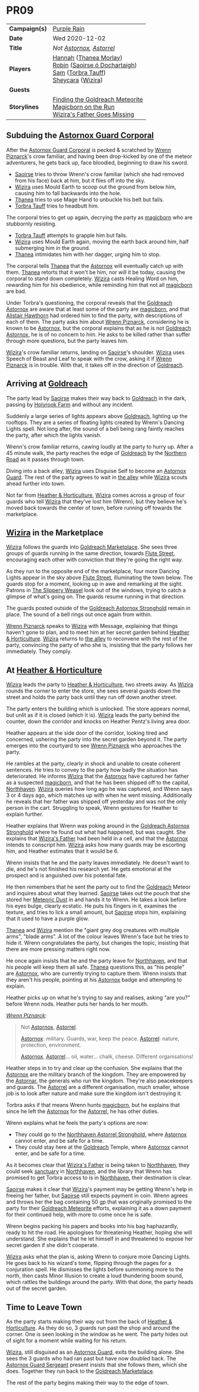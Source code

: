 # PR09

|||
| --- | --- |
| **Campaign(s)** | [Purple Rain](../../campaigns/C1-purple-rain.md) | session.3
| **Date** | Wed 2020-12-02 |
| **Title** | *Not [Astornox](../../organisations/astornox/astornox.md), [Astorrel](../../organisations/astorrel/astorrel.md)* |
| **Players** | [Hannah](../../players/hannah.md) ([Thanea Morlay](../../characters/thanea-morlay.md))<br>[Robin](../../players/robin.md) ([Saoirse ó Dochartaigh](../../characters/saoirse-o-dochartaigh.md))<br>[Sam](../../players/sam.md) ([Torbra Tauff](../../characters/torbra-tauff.md))<br>[Sheycara](../../players/sheycara.md) ([Wizira](../../characters/wizira.md)) |
| **Guests** | |
| **Storylines** | [Finding the Goldreach Meteorite](../../storylines/ended/finding-the-goldreach-meteorite.md)<br>[Magicborn on the Run](../../storylines/ended/magicborn-on-the-run.md)<br>[Wizira's Father Goes Missing](../../storylines/ended/wiziras-father-goes-missing.md) |

## Subduing the [Astornox Guard Corporal](../../organisations/astornox/ranks/astornox-guard-corporal.md)

After the [Astornox Guard Corporal](../../organisations/astornox/ranks/astornox-guard-corporal.md) is pecked & scratched by [Wrenn Piznarck](../../characters/wrenn-piznarck.md)'s crow familiar, and having been drop-kicked by one of the meteor adventurers, he gets back up, face bloodied, beginning to draw his sword.

- [Saoirse](../../../astarus/people/saoirse.md) tries to throw Wrenn's crow familiar (which she had removed from his face) back at him, but it flies off into the sky.
- [Wizira](../../characters/wizira.md) uses Mould Earth to scoop out the ground from below him, causing him to fall backwards into the hole.
- [Thanea](../../../astarus/people/thanea.md) tries to use Mage Hand to unbuckle his belt but fails.
- [Torbra Tauff](../../characters/torbra-tauff.md) tries to headbutt him.

The corporal tries to get up again, decrying the party as [magicborn](../../civilisations/kingdom-of-astor/magicborn.md) who are stubbornly resisting.

- [Torbra Tauff](../../characters/torbra-tauff.md) attempts to grapple him but fails.
- [Wizira](../../characters/wizira.md) uses Mould Earth again, moving the earth back around him, half submerging him in the ground.
- [Thanea](../../../astarus/people/thanea.md) intimidates him with her dagger, urging him to stop.

The corporal tells [Thanea](../../../astarus/people/thanea.md) that the [Astornox](../../organisations/astornox/astornox.md) will eventually catch up with them. [Thanea](../../../astarus/people/thanea.md) retorts that it won't be him, nor will it be today, causing the corporal to stand down completely. [Wizira](../../characters/wizira.md) casts Healing Word on him, rewarding him for his obedience, while reminding him that not all [magicborn](../../civilisations/kingdom-of-astor/magicborn.md) are bad.

Under Torbra's questioning, the corporal reveals that the [Goldreach](../../civilisations/kingdom-of-astor/SETTLEMENTS/GOLDREACH/README.md) [Astornox](../../organisations/astornox/astornox.md) are aware that at least some of the party are [magicborn](../../civilisations/kingdom-of-astor/magicborn.md), and that [Alistair Hawthorn](../../characters/alistair-hawthorn.md) had ordered him to find the party, with descriptions of each of them. The party asks him about [Wrenn Piznarck](../../characters/wrenn-piznarck.md), considering he is known to be [Astornox](../../organisations/astornox/astornox.md), but the corporal explains that as he is not [Goldreach](../../civilisations/kingdom-of-astor/SETTLEMENTS/GOLDREACH/README.md) [Astornox](../../organisations/astornox/astornox.md), he is of no concern to him. He asks to be killed rather than suffer through more questions, but the party leaves him.

[Wizira](../../characters/wizira.md)'s crow familiar returns, landing on [Saoirse](../../../astarus/people/saoirse.md)'s shoulder. [Wizira](../../characters/wizira.md) uses Speech of Beast and Leaf to speak with the crow, asking it if [Wrenn Piznarck](../../characters/wrenn-piznarck.md) is in trouble. With that, it takes off in the direction of [Goldreach](../../civilisations/kingdom-of-astor/SETTLEMENTS/GOLDREACH/README.md).

## Arriving at [Goldreach](../../civilisations/kingdom-of-astor/SETTLEMENTS/GOLDREACH/README.md)

The party lead by [Saoirse](../../../astarus/people/saoirse.md) makes their way back to [Goldreach](../../civilisations/kingdom-of-astor/SETTLEMENTS/GOLDREACH/README.md) in the dark, passing by [Holyrook Farm](../../civilisations/kingdom-of-astor/SETTLEMENTS/GOLDREACH/holyrook-farm.md) and without any incident.

Suddenly a large series of lights appears above [Goldreach](../../civilisations/kingdom-of-astor/SETTLEMENTS/GOLDREACH/README.md), lighting up the rooftops. They are a series of floating lights created by Wrenn's Dancing Lights spell. Not long after, the sound of a bell being rang faintly reaches the party, after which the lights vanish.

Wrenn's crow familiar returns, cawing loudly at the party to hurry up. After a 45 minute walk, the party reaches the edge of [Goldreach](../../civilisations/kingdom-of-astor/SETTLEMENTS/GOLDREACH/README.md) by the [Northern Road](../../places/roads/northern-road.md) as it passes through town.

Diving into a back alley, [Wizira](../../characters/wizira.md) uses Disguise Self to become an [Astornox Guard](../../organisations/astornox/ranks/astornox-guard.md). The rest of the party agrees to wait in [the alley](../../places/buildings/shops/the-alley.md) while [Wizira](../../characters/wizira.md) scouts ahead further into town.

Not far from [Heather & Horticulture](../../civilisations/kingdom-of-astor/SETTLEMENTS/GOLDREACH/heather-and-horticulture.md), [Wizira](../../characters/wizira.md) comes across a group of four guards who tell [Wizira](../../characters/wizira.md) that they've lost him (Wrenn), but they believe he's moved back towards the center of town, before running off towards the marketplace.

## [Wizira](../../characters/wizira.md) in the Marketplace

[Wizira](../../characters/wizira.md) follows the guards into [Goldreach Marketplace](../../civilisations/kingdom-of-astor/SETTLEMENTS/GOLDREACH/goldreach-marketplace.md). She sees three groups of guards running in the same direction, towards [Flute Street](../../civilisations/kingdom-of-astor/SETTLEMENTS/GOLDREACH/flute-street.md), encouraging each other with conviction that they're going the right way.

As they run to the opposite end of the marketplace, four more Dancing Lights appear in the sky above [Flute Street](../../civilisations/kingdom-of-astor/SETTLEMENTS/GOLDREACH/flute-street.md), illuminating the town below. The guards stop for a moment, looking up in awe and remarking at the sight. Patrons in [The Slippery Weasel](../../civilisations/kingdom-of-astor/SETTLEMENTS/GOLDREACH/the-slippery-weasel.md) look out of the windows, trying to catch a glimpse of what's going on. The guards resume running in that direction.

The guards posted outside of the [Goldreach Astornox Stronghold](../../civilisations/kingdom-of-astor/SETTLEMENTS/GOLDREACH/goldreach-astornox-stronghold.md) remain in place. The sound of a bell rings out once again from within.

[Wrenn Piznarck](../../characters/wrenn-piznarck.md) speaks to [Wizira](../../characters/wizira.md) with Message, explaining that things haven't gone to plan, and to meet him at her secret garden behind [Heather & Horticulture](../../civilisations/kingdom-of-astor/SETTLEMENTS/GOLDREACH/heather-and-horticulture.md). [Wizira](../../characters/wizira.md) returns to [the alley](../../places/buildings/shops/the-alley.md) to reconvene with the rest of the party, convincing the party of who she is, insisting that the party follows her immediately. They comply.

## At [Heather & Horticulture](../../civilisations/kingdom-of-astor/SETTLEMENTS/GOLDREACH/heather-and-horticulture.md)

[Wizira](../../characters/wizira.md) leads the party to [Heather & Horticulture](../../civilisations/kingdom-of-astor/SETTLEMENTS/GOLDREACH/heather-and-horticulture.md), two streets away. As [Wizira](../../characters/wizira.md) rounds the corner to enter the store, she sees several guards down the street and holds the party back until they run off down another street.

The party enters the building which is unlocked. The store appears normal, but unlit as if it is closed (which it is). [Wizira](../../characters/wizira.md) leads the party behind the counter, down the corridor and knocks on Heather Pentz's living area door.

Heather appears at the side door of the corridor, looking tired and concerned, ushering the party into the secret garden beyond it. The party emerges into the courtyard to see [Wrenn Piznarck](../../characters/wrenn-piznarck.md) who approaches the party.

He rambles at the party, clearly in shock and unable to create coherent sentences. He tries to convey to the party how badly the situation has deteriorated. He informs [Wizira](../../characters/wizira.md) that the [Astornox](../../organisations/astornox/astornox.md) have captured her father as a suspected [magicborn](../../civilisations/kingdom-of-astor/magicborn.md), and that he has been shipped off to the capital, [Northhaven](../../places/cities/northhaven.md). [Wizira](../../characters/wizira.md) queries how long ago he was captured, and Wrenn says 3 or 4 days ago, which matches up with when he went missing. Additionally he reveals that her father was shipped off yesterday and was not the only person in the cart. Struggling to speak, Wrenn gestures for Heather to explain further.

Heather explains that Wrenn was poking around in the [Goldreach Astornox Stronghold](../../civilisations/kingdom-of-astor/SETTLEMENTS/GOLDREACH/goldreach-astornox-stronghold.md) where he found out what had happened, but was caught. She explains that [Wizira's Father](../../characters/wiziras-father.md) had been held in a cell, and that the [Astornox](../../organisations/astornox/astornox.md) intends to conscript him. [Wizira](../../characters/wizira.md) asks how many guards may be escorting him, and Heather estimates that it would be 6.

Wrenn insists that he and the party leaves immediately. He doesn't want to die, and he's not finished his research yet. He gets emotional at the prospect and is anguished over his potential fate.

He then remembers that he sent the party out to find the [Goldreach](../../civilisations/kingdom-of-astor/SETTLEMENTS/GOLDREACH/README.md) Meteor and inquires about what they learned. [Saoirse](../../../astarus/people/saoirse.md) takes out the pouch that she stored her [Meteoric Dust](../../items/meteoric/meteoric-dust.md) in and hands it to Wrenn. He takes a look before his eyes bulge, clearly ecstatic. He puts his fingers in it, examines the texture, and tries to lick a small amount, but [Saoirse](../../../astarus/people/saoirse.md) stops him, explaining that it used to have a purple glow.

[Thanea](../../../astarus/people/thanea.md) and [Wizira](../../characters/wizira.md) mention the "giant grey dog creatures with multiple arms", "blade arms". A lot of the colour leaves Wrenn's face but he tries to hide it. Wrenn congratulates the party, but changes the topic, insisting that there are more pressing matters right now.

He once again insists that he and the party leave for [Northhaven](../../places/cities/northhaven.md), and that his people will keep them all safe. [Thanea](../../../astarus/people/thanea.md) questions this, as "his people" are [Astornox](../../organisations/astornox/astornox.md), who are currently trying to capture them. Wrenn insists that they aren't his people, pointing at his [Astornox](../../organisations/astornox/astornox.md) badge and attempting to explain.

Heather picks up on what he's trying to say and realises, asking "are you?" before Wrenn nods. Heather puts her hands to her mouth.

*[Wrenn Piznarck](../../characters/wrenn-piznarck.md):*
> Not [Astornox](../../organisations/astornox/astornox.md), [Astorrel](../../organisations/astorrel/astorrel.md).
>
> [Astornox](../../organisations/astornox/astornox.md): military. Guards, war, keep the peace. [Astorrel](../../organisations/astorrel/astorrel.md): nature, protection, environment.
>
> [Astornox](../../organisations/astornox/astornox.md), [Astorrel](../../organisations/astorrel/astorrel.md)... oil, water... chalk, cheese. Different organisations!

Heather steps in to try and clear up the confusion. She explains that the [Astornox](../../organisations/astornox/astornox.md) are the military branch of the kingdom. They are empowered by the [Astornar](../../organisations/astornar.md), the generals who run the kingdom. They're also peacekeepers and guards. The [Astorrel](../../organisations/astorrel/astorrel.md) are a different organisation, much smaller, whose job is to look after nature and make sure the kingdom isn't destroying it.

Torbra asks if that means Wrenn hunts [magicborn](../../civilisations/kingdom-of-astor/magicborn.md), but he explains that since he left the [Astornox](../../organisations/astornox/astornox.md) for the [Astorrel](../../organisations/astorrel/astorrel.md), he has other duties.

Wrenn explains what he feels the party's options are now:

- They could go to the [Northhaven Astorrel Stronghold](../../places/strongholds/northhaven-astorrel-stronghold.md), where [Astornox](../../organisations/astornox/astornox.md) cannot enter, and be safe for a time.
- They could stay here at the [Goldreach](../../civilisations/kingdom-of-astor/SETTLEMENTS/GOLDREACH/README.md) Temple, where [Astornox](../../organisations/astornox/astornox.md) cannot enter, and be safe for a time.

As it becomes clear that [Wizira's Father](../../characters/wiziras-father.md) is being taken to [Northhaven](../../places/cities/northhaven.md), they could seek [sanctuary](../../organisations/astorrel/sanctuary.md) in [Northhaven](../../places/cities/northhaven.md), and the library that Wrenn has promised to get Torbra access to is in [Northhaven](../../places/cities/northhaven.md), their destination is clear.

[Saoirse](../../../astarus/people/saoirse.md) makes it clear that [Wizira](../../characters/wizira.md)'s payment may be getting Wrenn's help in freeing her father, but [Saoirse](../../../astarus/people/saoirse.md) still expects payment in coin. Wrenn agrees and throws her the bag containing 50 gp that was originally promised to the party for their [Goldreach Meteorite](../../items/meteoric/meteorites/goldreach-meteorite.md) efforts, explaining it as a down payment for their continued help, with more to come once he is safe.

Wrenn begins packing his papers and books into his bag haphazardly, ready to hit the road. He apologises for threatening Heather, hoping she will understand. She explains that he let himself in and threatened to expose her secret garden if she didn't cooperate.

[Wizira](../../characters/wizira.md) asks what the plan is, asking Wrenn to conjure more Dancing Lights. He goes back to his wizard's tome, flipping through the pages for a conjuration spell. He dismisses the lights before summoning more to the north, then casts Minor Illusion to create a loud thundering boom sound, which rattles the buildings around the party. With that done, the party heads out of the secret garden.

## Time to Leave Town

As the party starts making their way out from the back of [Heather & Horticulture](../../civilisations/kingdom-of-astor/SETTLEMENTS/GOLDREACH/heather-and-horticulture.md). As they do so, 3 guards run past the shop and around the corner. One is seen looking in the window as he went. The party hides out of sight for a moment while waiting for his return.

[Wizira](../../characters/wizira.md), still disguised as an [Astornox Guard](../../organisations/astornox/ranks/astornox-guard.md), exits the building alone. She sees the 3 guards who had ran past but have now doubled back. The [Astornox Guard Sergeant](../../organisations/astornox/ranks/astornox-guard-sergeant.md) present insists that she follows them, which she does. Together they run back to the [Goldreach Marketplace](../../civilisations/kingdom-of-astor/SETTLEMENTS/GOLDREACH/goldreach-marketplace.md).

The rest of the party begins making their way to the edge of town.
